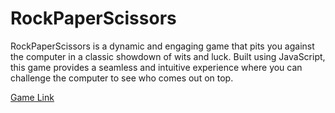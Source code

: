 # RockPaperScissors

RockPaperScissors is a dynamic and engaging game that pits you against the computer in a classic showdown of wits and luck. Built using JavaScript, this game provides a seamless and intuitive experience where you can challenge the computer to see who comes out on top. 

[Game Link](https://nehag2005.github.io/RockPaperScissors/)







